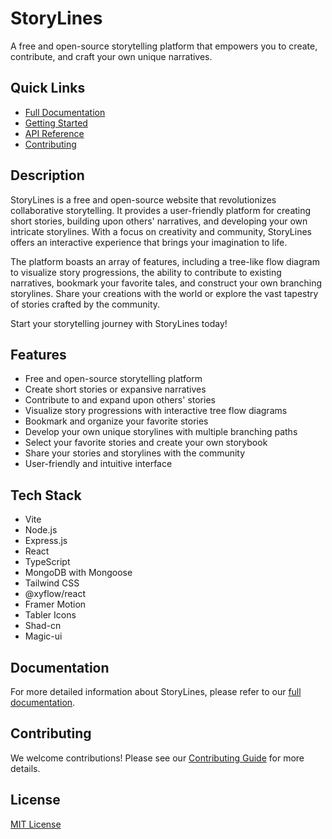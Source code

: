 # StoryLines

A free and open-source storytelling platform that empowers you to create, contribute, and craft your own unique narratives.

## Quick Links

- [Full Documentation](https://github.com/praneethravuri/storylines-v2/tree/main/docs)
- [Getting Started](https://github.com/praneethravuri/storylines-v2/tree/main/docs/getting-started.md)
- [API Reference](https://github.com/praneethravuri/storylines-v2/tree/main/docs/api-reference.md)
- [Contributing](https://github.com/praneethravuri/storylines-v2/tree/main/docs/contributing.md)

## Description

StoryLines is a free and open-source website that revolutionizes collaborative storytelling. It provides a user-friendly platform for creating short stories, building upon others' narratives, and developing your own intricate storylines. With a focus on creativity and community, StoryLines offers an interactive experience that brings your imagination to life.

The platform boasts an array of features, including a tree-like flow diagram to visualize story progressions, the ability to contribute to existing narratives, bookmark your favorite tales, and construct your own branching storylines. Share your creations with the world or explore the vast tapestry of stories crafted by the community.

Start your storytelling journey with StoryLines today!

## Features

* Free and open-source storytelling platform
* Create short stories or expansive narratives
* Contribute to and expand upon others' stories
* Visualize story progressions with interactive tree flow diagrams
* Bookmark and organize your favorite stories
* Develop your own unique storylines with multiple branching paths
* Select your favorite stories and create your own storybook
* Share your stories and storylines with the community
* User-friendly and intuitive interface

## Tech Stack

* Vite
* Node.js
* Express.js
* React
* TypeScript
* MongoDB with Mongoose
* Tailwind CSS
* @xyflow/react
* Framer Motion
* Tabler Icons
* Shad-cn
* Magic-ui

## Documentation

For more detailed information about StoryLines, please refer to our [full documentation](https://github.com/praneethravuri/storylines-v2/tree/main/docs).

## Contributing

We welcome contributions! Please see our [Contributing Guide](https://github.com/praneethravuri/storylines-v2/tree/main/docs/contributing.md) for more details.

## License

[MIT License](LICENSE)